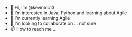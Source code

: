 - 👋 Hi, I’m @kevinmc13
- 👀 I’m interested in Java, Python and learning about Agile 
- 🌱 I’m currently learning Agile
- 💞️ I’m looking to collaborate on ... not sure 
- 📫 How to reach me ...

<!---
kevinmc13/kevinmc13 is a ✨ special ✨ repository because its `README.md` (this file) appears on your GitHub profile.
You can click the Preview link to take a look at your changes.
--->
